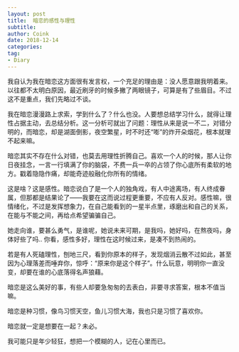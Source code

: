 ```yaml
---
layout: post
title:  暗恋的感性与理性
subtitle: 
author: Coink
date: 2018-12-14
categories:
tag:
- Diary
---
```


我自认为我在暗恋这方面很有发言权，一个充足的理由是：没人愿意跟我明着来。以往都不太明白原因，最近刷牙的时候多撇了两眼镜子，可算是有了些眉目。不过这不是重点，我们先略过不谈。

 

我在暗恋漫漫路上求索，学到什么了？什么也没。人要想总结学习什么，就得让理性占据主动，去总结分析。这一分析可就出了问题：理性从来是说一不二，对错分明的，而暗恋，却是湖面倒影，夜空繁星，时不时还“嘭”的炸开朵烟花，根本就理不起来嘛。

 

暗恋其实不存在什么对错，也莫去用理性折腾自己。喜欢一个人的时候，那人让你日夜挂念，一言一行填满了你的脑袋，不费一兵一卒的占领了你心底所有柔软的地方。戳着隐隐作痛，却能奇迹般融化你所有的情绪。

 

这是啥？这是感性。暗恋说白了是一个人的独角戏，有人中途离场，有人终成眷属，但那都是结果论了——我要在这而说过程更重要，不应有人反对。感性嘛，很情绪化，不过是发挥想象力，在自己能看到的一星半点里，琢磨出和自己的关系，在能与不能之间，再给点希望骗骗自己。

 

她走向谁，要甚么勇气，是谁呢，她说未来可期，是我吗，她好吗，在熬夜吗，身体好些了吗.. 你看，感性多好，理性在这时候过来，是凑不到热闹的。

 

若是有人死磕理性，刨地三尺，看到你原本的样子，发现烟消云散不过如此，甚至因为心理落差而唾弃你，惊呼：“原来你是这个样子”。什么玩意，明明你一直没变，却要在谁的心底落得名声狼藉。



暗恋是这么美好的事，有些人却要急匆匆的去表白，非要寻求答案，根本不值当嘛。



暗恋是种习惯，像鸟习惯天空，鱼儿习惯大海，我也只是习惯了喜欢你。



暗恋就一定是想要在一起？未必。

 

我可能只是年少轻狂，想把一个模糊的人，记在心里而已。

 